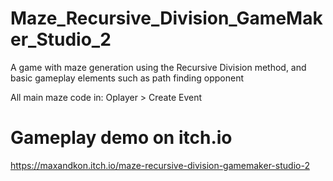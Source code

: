 # Maze_Recursive_Division_GameMaker_Studio_2
A game with maze generation using the Recursive Division method, and basic gameplay elements such as path finding opponent

All main maze code in: Oplayer > Create Event

# Gameplay demo on itch.io
https://maxandkon.itch.io/maze-recursive-division-gamemaker-studio-2
